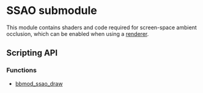 # SSAO submodule
This module contains shaders and code required for screen-space ambient occlusion,
which can be enabled when using a [renderer](./BBMOD_Renderer.html).

## Scripting API
### Functions
* [bbmod_ssao_draw](./bbmod_ssao_draw.html)
